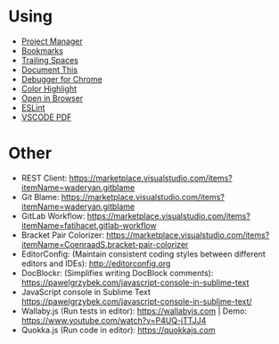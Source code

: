 # Using
* [Project Manager](https://marketplace.visualstudio.com/items?itemName=alefragnani.project-manager)
* [Bookmarks](https://marketplace.visualstudio.com/items?itemName=alefragnani.Bookmarks&WT.mc_id=vscodecandothat-dotcom)
* [Trailing Spaces](https://marketplace.visualstudio.com/items?itemName=shardulm94.trailing-spaces)
* [Document This](https://marketplace.visualstudio.com/items?itemName=joelday.docthis)
* [Debugger for Chrome](https://marketplace.visualstudio.com/items?itemName=msjsdiag.debugger-for-chrome)
* [Color Highlight](https://marketplace.visualstudio.com/items?itemName=naumovs.color-highlight)
* [Open in Browser](https://marketplace.visualstudio.com/items?itemName=techer.open-in-browser)
* [ESLint](https://github.com/Microsoft/vscode-eslint)
* [VSCODE PDF](https://marketplace.visualstudio.com/items?itemName=tomoki1207.pdf)

# Other
* REST Client: <https://marketplace.visualstudio.com/items?itemName=waderyan.gitblame>
* Git Blame: <https://marketplace.visualstudio.com/items?itemName=waderyan.gitblame>
* GitLab Workflow: <https://marketplace.visualstudio.com/items?itemName=fatihacet.gitlab-workflow>
* Bracket Pair Colorizer: <https://marketplace.visualstudio.com/items?itemName=CoenraadS.bracket-pair-colorizer>
* EditorConfig: (Maintain consistent coding styles between different editors and IDEs): <http://editorconfig.org>
* Doc​Blockr: (Simplifies writing DocBlock comments): <https://pawelgrzybek.com/javascript-console-in-sublime-text>
* JavaScript console in Sublime Text <https://pawelgrzybek.com/javascript-console-in-sublime-text/>
* Wallaby.js (Run tests in editor): <https://wallabyjs.com> | Demo: <https://www.youtube.com/watch?v=P4UQ-jTTJJ4>
* Quokka.js (Run code in editor): <https://quokkajs.com>